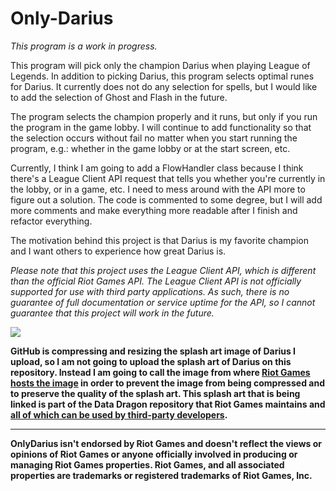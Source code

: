 # Only-Darius

*This program is a work in progress.*

This program will pick only the champion Darius when playing League of Legends. In addition to picking Darius, this program selects optimal runes for Darius. It currently does not do any selection for spells, but I would like to add the selection of Ghost and Flash in the future. 

The program selects the champion properly and it runs, but only if you run the program in the game lobby. I will continue to add functionality
so that the selection occurs without fail no matter when you start running the program, e.g.: whether in the game lobby or at the start screen, etc.

Currently, I think I am going to add a FlowHandler class because I think there's a League Client API request that tells you whether you're currently in the lobby, or in a game, etc.
I need to mess around with the API more to figure out a solution.
The code is commented to some degree, but I will add more comments and make everything more readable after I finish and refactor everything.

The motivation behind this project is that Darius is my favorite champion and I want others to experience how great Darius is.

*Please note that this project uses the League Client API, which is different than the official Riot Games API. The League Client API is not officially supported for use with third party applications. As such, there is no guarantee of full documentation or service uptime for the API, so I cannot guarantee that this project will work in the future.*

<img src="https://ddragon.leagueoflegends.com/cdn/img/champion/splash/Darius_0.jpg">

**GitHub is compressing and resizing the splash art image of Darius I upload, so I am not going to upload the splash art of Darius on this repository. Instead I am going to call the image from where [Riot Games hosts the image](https://ddragon.leagueoflegends.com/cdn/img/champion/splash/Darius_0.jpg) in order to prevent the image from being compressed and to preserve the quality of the splash art. This splash art that is being linked is part of the Data Dragon repository that Riot Games maintains and [all of which can be used by third-party developers](https://developer.riotgames.com/docs/lol#data-dragon).**

---
**OnlyDarius isn't endorsed by Riot Games and doesn't reflect the views or opinions of Riot Games or anyone officially involved in producing or managing Riot Games properties. Riot Games, and all associated properties are trademarks or registered trademarks of Riot Games, Inc.**

